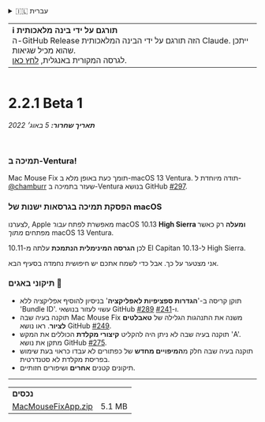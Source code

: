<details>
<summary>🇮🇱 עברית</summary>

[🇬🇧 English (GitHub Release)](https://github.com/noah-nuebling/mac-mouse-fix/releases/tag/2.2.1-Beta-1)\
[🇦🇩 Català](https://redirect.macmousefix.com/?target=mmf-release&tag=2.2.1-Beta-1&locale=ca)\
[🇩🇪 Deutsch](https://redirect.macmousefix.com/?target=mmf-release&tag=2.2.1-Beta-1&locale=de)\
[🇪🇸 Español](https://redirect.macmousefix.com/?target=mmf-release&tag=2.2.1-Beta-1&locale=es)\
[🇫🇷 Français](https://redirect.macmousefix.com/?target=mmf-release&tag=2.2.1-Beta-1&locale=fr)\
[🇮🇩 Indonesia](https://redirect.macmousefix.com/?target=mmf-release&tag=2.2.1-Beta-1&locale=id)\
[🇮🇹 Italiano](https://redirect.macmousefix.com/?target=mmf-release&tag=2.2.1-Beta-1&locale=it)\
[🇭🇺 Magyar](https://redirect.macmousefix.com/?target=mmf-release&tag=2.2.1-Beta-1&locale=hu)\
[🇳🇱 Nederlands](https://redirect.macmousefix.com/?target=mmf-release&tag=2.2.1-Beta-1&locale=nl)\
[🇵🇱 Polski](https://redirect.macmousefix.com/?target=mmf-release&tag=2.2.1-Beta-1&locale=pl)\
[🇧🇷 Português (Brasil)](https://redirect.macmousefix.com/?target=mmf-release&tag=2.2.1-Beta-1&locale=pt-BR)\
[🇵🇹 Português (Portugal)](https://redirect.macmousefix.com/?target=mmf-release&tag=2.2.1-Beta-1&locale=pt-PT)\
[🇷🇴 Română](https://redirect.macmousefix.com/?target=mmf-release&tag=2.2.1-Beta-1&locale=ro)\
[🇸🇪 Svenska](https://redirect.macmousefix.com/?target=mmf-release&tag=2.2.1-Beta-1&locale=sv)\
[🇻🇳 Tiếng Việt](https://redirect.macmousefix.com/?target=mmf-release&tag=2.2.1-Beta-1&locale=vi)\
[🇹🇷 Türkçe](https://redirect.macmousefix.com/?target=mmf-release&tag=2.2.1-Beta-1&locale=tr)\
[🇨🇿 Čeština](https://redirect.macmousefix.com/?target=mmf-release&tag=2.2.1-Beta-1&locale=cs)\
[🇬🇷 Ελληνικά](https://redirect.macmousefix.com/?target=mmf-release&tag=2.2.1-Beta-1&locale=el)\
[🇷🇺 Русский](https://redirect.macmousefix.com/?target=mmf-release&tag=2.2.1-Beta-1&locale=ru)\
[🇺🇦 Українська](https://redirect.macmousefix.com/?target=mmf-release&tag=2.2.1-Beta-1&locale=uk)\
**🇮🇱 עברית**\
[🇸🇦 العربية](https://redirect.macmousefix.com/?target=mmf-release&tag=2.2.1-Beta-1&locale=ar)\
[🇮🇳 हिन्दी](https://redirect.macmousefix.com/?target=mmf-release&tag=2.2.1-Beta-1&locale=hi)\
[🇹🇭 ไทย](https://redirect.macmousefix.com/?target=mmf-release&tag=2.2.1-Beta-1&locale=th)\
[🇨🇳 中文 (简体)](https://redirect.macmousefix.com/?target=mmf-release&tag=2.2.1-Beta-1&locale=zh-Hans)\
[🇨🇳 中文 (繁體)](https://redirect.macmousefix.com/?target=mmf-release&tag=2.2.1-Beta-1&locale=zh-Hant)\
[🇭🇰 中文（香港)](https://redirect.macmousefix.com/?target=mmf-release&tag=2.2.1-Beta-1&locale=zh-HK)\
[🇯🇵 日本語](https://redirect.macmousefix.com/?target=mmf-release&tag=2.2.1-Beta-1&locale=ja)\
[🇰🇷 한국어](https://redirect.macmousefix.com/?target=mmf-release&tag=2.2.1-Beta-1&locale=ko)\
[Help translate Mac Mouse Fix to different languages!](https://github.com/noah-nuebling/mac-mouse-fix/discussions/731)
</details>
<table align=><td>
<b>ℹ️ תורגם על ידי בינה מלאכותית</b><br>
ה-GitHub Release הזה תורגם על ידי הבינה המלאכותית Claude. ייתכן שהוא מכיל שגיאות.<br>
לגרסה המקורית באנגלית, <a href="https://github.com/noah-nuebling/mac-mouse-fix/releases/tag/2.2.1-Beta-1">לחץ כאן</a>.
</td></table>

<table></table>

# 2.2.1 Beta 1
***תאריך שחרור:** 5 באוג׳ 2022*

<br>

### תמיכה ב-Ventura!
Mac Mouse Fix תומך כעת באופן מלא ב-macOS 13 Ventura.
תודה מיוחדת ל-[@chamburr](https://github.com/chamburr) שעזר בתמיכה ב-Ventura בנושא GitHub [#297](https://github.com/noah-nuebling/mac-mouse-fix/issues/297).

### הפסקת תמיכה בגרסאות ישנות של macOS

לצערנו, Apple מאפשרת לפתח _עבור_ macOS 10.13 **High Sierra ומעלה** רק כאשר מפתחים _מתוך_ macOS 13 Ventura.

לכן **הגרסה המינימלית הנתמכת** עלתה מ-10.11 El Capitan ל-10.13 High Sierra.

אני מצטער על כך. אבל כדי לשמח אתכם יש חיפושית נחמדה בסעיף הבא.

### תיקוני באגים 🐞
- תוקן קריסה ב-'**הגדרות ספציפיות לאפליקציה**' בניסיון להוסיף אפליקציה ללא 'Bundle ID'. עשוי לעזור בנושאי GitHub [#289](https://github.com/noah-nuebling/mac-mouse-fix/issues/289) ו-[#241](https://github.com/noah-nuebling/mac-mouse-fix/issues/241).
- תוקנה בעיה שבה Mac Mouse Fix משנה את התנהגות הגלילה של **טאבלטים לציור**. ראו נושא GitHub [#249](https://github.com/noah-nuebling/mac-mouse-fix/issues/249).
- תוקנה בעיה שבה לא ניתן היה להקליט **קיצורי מקלדת** הכוללים את המקש 'A'. מתקן את נושא GitHub [#275](https://github.com/noah-nuebling/mac-mouse-fix/issues/275).
- תוקנה בעיה שבה חלק מ**המיפויים מחדש** של כפתורים לא עבדו כראוי בעת שימוש בפריסת מקלדת לא סטנדרטית.
- תיקונים קטנים **אחרים** ושיפורים חזותיים.

---

<table align="start">
<tr>
    <td colspan=2>
        <b>נכסים</b>
    </td>
</tr>
<tr>
    <td><a href="https://github.com/noah-nuebling/mac-mouse-fix/releases/download/2.2.1-Beta-1/MacMouseFixApp.zip">MacMouseFixApp.zip</a></td>
    <td>5.1 MB</td>
</tr>
</table>
